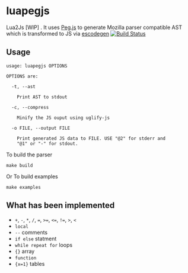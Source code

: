 luapegjs
========
Lua2Js [WIP] . It uses [Peg.js](https://github.com/dmajda/pegjs) to generate Mozilla parser compatible AST which is transformed to JS via [escodegen](https://github.com/Constellation/escodegen) 
[![Build Status](https://drone.io/github.com/deepak1556/luapegjs/status.png)](https://drone.io/github.com/deepak1556/luapegjs/latest)

## Usage

```
usage: luapegjs OPTIONS

OPTIONS are:

  -t, --ast

    Print AST to stdout

  -c, --compress

    Minify the JS ouput using uglify-js

  -o FILE, --output FILE

    Print generated JS data to FILE. USE "@2" for stderr and 
    "@1" or "-" for stdout.
```

To build the parser

```
make build
```

Or To build examples

```
make examples
```

## What has been implemented

* `+`, `-`, `*`, `/`, `=`, `>=`, `<=`, `!=`, `>`, `<`
*  `local`
*  `--` comments
*  `if else` statment
*  `while repeat for` loops
*  `{}` array
*  `function`
*  `{x=1}` tables
